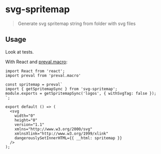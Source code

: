 # svg-spritemap

> Generate svg spritemap string from folder with svg files

## Usage

Look at tests.

With React and [preval.macro](https://github.com/kentcdodds/preval.macro):
```JSX
import React from 'react';
import preval from 'preval.macro'

const spritemap = preval`
import { getSpritemapSync } from 'svg-spritemap';
module.exports = getSpritemapSync('logos', { withSvgTag: false });
`;

export default () => (
  <svg
    width="0"
    height="0"
    version="1.1"
    xmlns="http://www.w3.org/2000/svg"
    xmlnsXlink="http://www.w3.org/1999/xlink"
    dangerouslySetInnerHTML={{ __html: spritemap }}
  />
);
```
